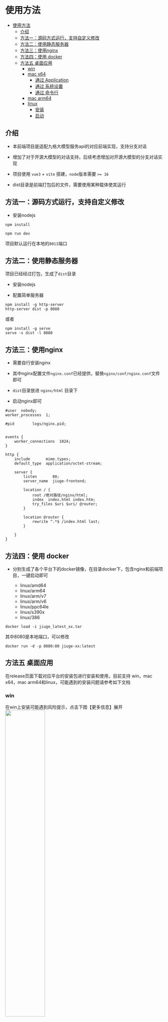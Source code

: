 # 使用方法

<!--TOC-->
- [使用方法](#使用方法)
  - [介绍](#介绍)
  - [方法一：源码方式运行，支持自定义修改](#方法一源码方式运行支持自定义修改)
  - [方法二：使用静态服务器](#方法二使用静态服务器)
  - [方法三：使用nginx](#方法三使用nginx)
  - [方法四：使用 docker](#方法四使用-docker)
  - [方法五 桌面应用](#方法五-桌面应用)
    - [win](#win)
    - [mac x64](#mac-x64)
      - [通过 Application](#通过-application)
      - [通过 系统设置](#通过-系统设置)
      - [通过 命令行](#通过-命令行)
    - [mac arm64](#mac-arm64)
    - [linux](#linux)
      - [安装](#安装)
      - [启动](#启动)

## 介绍

+ 本前端项目是适配九格大模型服务api的对应前端实现，支持分支对话
  
+ 增加了对于开源大模型的对话支持，后续考虑增加对开源大模型的分支对话实现

+ 项目使用 `vue3` + `vite` 搭建，`node`版本需要 `>= 16`

+ dist目录是前端打包后的文件，需要使用某种载体使其运行

## 方法一：源码方式运行，支持自定义修改

+ 安装nodejs

```
npm install
```

```
npm run dev
```

项目默认运行在本地的`8011`端口


## 方法二：使用静态服务器

项目已经经过打包，生成了`dist`目录

+ 安装nodejs

+ 配置简单服务器

```
npm install -g http-server
http-server dist -p 8080
```
或者
```
npm install -g serve
serve -s dist -l 8080
```

## 方法三：使用nginx

+ 需要自行安装nginx

+ 其中nginx配置文件`nginx.conf`已经提供，替换`nginx/conf/nginx.conf`文件即可

+ `dist`目录放进 `nginx/html` 目录下
  
+ 启动nginx即可


```
#user  nobody;
worker_processes  1;

#pid        logs/nginx.pid;


events {
    worker_connections  1024;
}

http {
    include       mime.types;
    default_type  application/octet-stream;

    server {
        listen       80;
        server_name  jiuge-frontend;

        location / {
            root /绝对路径/nginx/html;
            index  index.html index.htm;
            try_files $uri $uri/ @router;
        }
        
        location @router {
            rewrite ^.*$ /index.html last;
        }

    }
}
```

## 方法四：使用 docker

+ 分别生成了各个平台下的docker镜像，在目录docker下，包含nginx和前端项目，一键启动即可

  + linux/amd64
  + linux/arm64
  + linux/arm/v7
  + linux/arm/v6
  + linux/ppc64le
  + linux/s390x
  + linux/386

```
docker load -i jiuge_latest_xx.tar
```

其中8080是本地端口，可以修改
```
docker run -d -p 8080:80 jiuge-xx:latest
```

## 方法五 桌面应用

在release页面下载对应平台的安装包进行安装和使用，目前支持 win，mac x64，mac arm64和linux，可能遇到的安装问题请参考如下文档

### win

在win上安装可能遇到风险提示，点击下图【更多信息】展开
<img src="./img/win1.png" width="50%" align=center />

点击【仍要运行】即可正常进行安装
<img src="./img/win2.png" width="50%" align=center />


### mac x64

直接打开显示如下：无法打开"jiuge-front"因为无法验证开发者
<img src="./img/macx642.jpg" width="40%" align=center />

#### 通过 Application

应用程序，按住control键，点击【jiuge-front】应用图标，点击打开
<img src="./img/macx644.jpg" width="60%" align=center />

会出现如下提示，选择【打开】
<img src="./img/macx641.jpg" width="40%" align=center />

#### 通过 系统设置

（1）系统左上角【苹果图标】 -- 选择【系统设置】-- 【隐私与安全性】--【安全性】
选择【仍然打开】

<img src="./img/macx643.jpg" width="80%" align=center />

（2）点击【jiuge-front】图标打开

#### 通过 命令行

```
sudo xattr -rd com.apple.quarantine /Applications/jiuge-front.app
```

### mac arm64

由于arm对安装软件的限制，默认点击打开会显示【已损坏】，无法打开
<img src="./img/macarm1.jpg" width="40%" align=center />

需要在终端执行命令，进行权限设置和修复
```
sudo xattr -cr /Applications/jiuge-front.app
```

### linux

#### 安装

终端执行
```
sudo dpkg -i jiuge-front_linux_1.0.0.deb
```
<img src="./img/linux2.png" width="60%" align=center />

#### 启动
（1）终端执行
```
jiuge-front
```

（2）在左下角可以找到安装的应用

<img src="./img/linux1.png" width="90%" align=center />